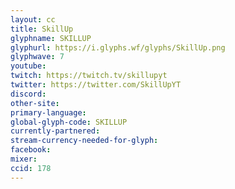 ```yaml
---
layout: cc
title: SkillUp
glyphname: SKILLUP
glyphurl: https://i.glyphs.wf/glyphs/SkillUp.png
glyphwave: 7
youtube: 
twitch: https://twitch.tv/skillupyt
twitter: https://twitter.com/SkillUpYT
discord: 
other-site: 
primary-language: 
global-glyph-code: SKILLUP
currently-partnered: 
stream-currency-needed-for-glyph: 
facebook: 
mixer: 
ccid: 178
---
```


